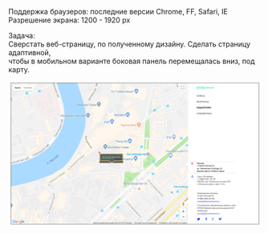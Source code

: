 Поддержка браузеров: последние версии Chrome, FF, Safari, IE </br>
Разрешение экрана: 1200 - 1920 px </br>

Задача: </br>
Сверстать веб-страницу, по полученному дизайну. Сделать страницу адаптивной, </br>
чтобы в мобильном варианте боковая панель перемещалась вниз, под карту. </br>

![Скриншот](https://github.com/Neremeev/Source/blob/master/img/react-redux-google-maps-station.png)
